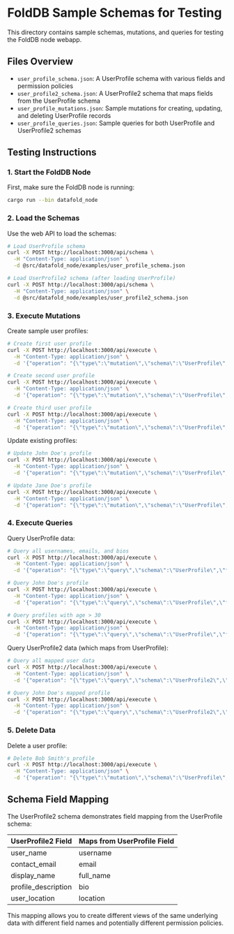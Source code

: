 # FoldDB Sample Schemas for Testing

This directory contains sample schemas, mutations, and queries for testing the FoldDB node webapp.

## Files Overview

- `user_profile_schema.json`: A UserProfile schema with various fields and permission policies
- `user_profile2_schema.json`: A UserProfile2 schema that maps fields from the UserProfile schema
- `user_profile_mutations.json`: Sample mutations for creating, updating, and deleting UserProfile records
- `user_profile_queries.json`: Sample queries for both UserProfile and UserProfile2 schemas

## Testing Instructions

### 1. Start the FoldDB Node

First, make sure the FoldDB node is running:

```bash
cargo run --bin datafold_node
```

### 2. Load the Schemas

Use the web API to load the schemas:

```bash
# Load UserProfile schema
curl -X POST http://localhost:3000/api/schema \
  -H "Content-Type: application/json" \
  -d @src/datafold_node/examples/user_profile_schema.json

# Load UserProfile2 schema (after loading UserProfile)
curl -X POST http://localhost:3000/api/schema \
  -H "Content-Type: application/json" \
  -d @src/datafold_node/examples/user_profile2_schema.json
```

### 3. Execute Mutations

Create sample user profiles:

```bash
# Create first user profile
curl -X POST http://localhost:3000/api/execute \
  -H "Content-Type: application/json" \
  -d '{"operation": "{\"type\":\"mutation\",\"schema\":\"UserProfile\",\"operation\":\"create\",\"data\":{\"username\":\"johndoe\",\"email\":\"john.doe@example.com\",\"full_name\":\"John Doe\",\"bio\":\"Software developer with 10 years of experience\",\"age\":35,\"location\":\"San Francisco, CA\"}}"}'

# Create second user profile
curl -X POST http://localhost:3000/api/execute \
  -H "Content-Type: application/json" \
  -d '{"operation": "{\"type\":\"mutation\",\"schema\":\"UserProfile\",\"operation\":\"create\",\"data\":{\"username\":\"janedoe\",\"email\":\"jane.doe@example.com\",\"full_name\":\"Jane Doe\",\"bio\":\"UX Designer passionate about user-centered design\",\"age\":28,\"location\":\"New York, NY\"}}"}'

# Create third user profile
curl -X POST http://localhost:3000/api/execute \
  -H "Content-Type: application/json" \
  -d '{"operation": "{\"type\":\"mutation\",\"schema\":\"UserProfile\",\"operation\":\"create\",\"data\":{\"username\":\"bobsmith\",\"email\":\"bob.smith@example.com\",\"full_name\":\"Bob Smith\",\"bio\":\"Data scientist specializing in machine learning\",\"age\":42,\"location\":\"Seattle, WA\"}}"}'
```

Update existing profiles:

```bash
# Update John Doe's profile
curl -X POST http://localhost:3000/api/execute \
  -H "Content-Type: application/json" \
  -d '{"operation": "{\"type\":\"mutation\",\"schema\":\"UserProfile\",\"operation\":\"update\",\"filter\":{\"username\":\"johndoe\"},\"data\":{\"bio\":\"Senior software engineer with expertise in distributed systems\",\"location\":\"Austin, TX\"}}"}'

# Update Jane Doe's profile
curl -X POST http://localhost:3000/api/execute \
  -H "Content-Type: application/json" \
  -d '{"operation": "{\"type\":\"mutation\",\"schema\":\"UserProfile\",\"operation\":\"update\",\"filter\":{\"username\":\"janedoe\"},\"data\":{\"full_name\":\"Jane A. Doe\",\"age\":29}}"}'
```

### 4. Execute Queries

Query UserProfile data:

```bash
# Query all usernames, emails, and bios
curl -X POST http://localhost:3000/api/execute \
  -H "Content-Type: application/json" \
  -d '{"operation": "{\"type\":\"query\",\"schema\":\"UserProfile\",\"fields\":[\"username\",\"email\",\"bio\"],\"filter\":null}"}'

# Query John Doe's profile
curl -X POST http://localhost:3000/api/execute \
  -H "Content-Type: application/json" \
  -d '{"operation": "{\"type\":\"query\",\"schema\":\"UserProfile\",\"fields\":[\"username\",\"full_name\",\"location\"],\"filter\":{\"username\":\"johndoe\"}}"}'

# Query profiles with age > 30
curl -X POST http://localhost:3000/api/execute \
  -H "Content-Type: application/json" \
  -d '{"operation": "{\"type\":\"query\",\"schema\":\"UserProfile\",\"fields\":[\"username\",\"full_name\",\"bio\",\"location\"],\"filter\":{\"age\":{\"gt\":30}}}"}'
```

Query UserProfile2 data (which maps from UserProfile):

```bash
# Query all mapped user data
curl -X POST http://localhost:3000/api/execute \
  -H "Content-Type: application/json" \
  -d '{"operation": "{\"type\":\"query\",\"schema\":\"UserProfile2\",\"fields\":[\"user_name\",\"contact_email\",\"profile_description\"],\"filter\":null}"}'

# Query John Doe's mapped profile
curl -X POST http://localhost:3000/api/execute \
  -H "Content-Type: application/json" \
  -d '{"operation": "{\"type\":\"query\",\"schema\":\"UserProfile2\",\"fields\":[\"user_name\",\"display_name\",\"user_location\"],\"filter\":{\"user_name\":\"johndoe\"}}"}'
```

### 5. Delete Data

Delete a user profile:

```bash
# Delete Bob Smith's profile
curl -X POST http://localhost:3000/api/execute \
  -H "Content-Type: application/json" \
  -d '{"operation": "{\"type\":\"mutation\",\"schema\":\"UserProfile\",\"operation\":\"delete\",\"filter\":{\"username\":\"bobsmith\"}}"}'
```

## Schema Field Mapping

The UserProfile2 schema demonstrates field mapping from the UserProfile schema:

| UserProfile2 Field    | Maps from UserProfile Field |
|-----------------------|----------------------------|
| user_name             | username                   |
| contact_email         | email                      |
| display_name          | full_name                  |
| profile_description   | bio                        |
| user_location         | location                   |

This mapping allows you to create different views of the same underlying data with different field names and potentially different permission policies.
